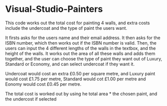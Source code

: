 # Visual-Studio-Painters

This code works out the total cost for painting 4 walls, and extra costs include the undercoat and the type of paint the users want.

It firsts asks for the users name and their email address. It then asks for the ISBN number, which then works out if the ISBN number is valid.
Then, the users can input the 4 different lengths of the walls in the textbox, and the height of the walls. It works out the area of all these walls and adds them together, and the user can choose the type of paint they want out of Luxury, Standard or Economy, and can select undercoat if they want it.

Undercoat would cost an extra £0.50 per square metre, and Luxury paint would cost £1.75 per metre, Standard would cot £1.00 per metre and Eonomy would cost £0.45 per metre.

The total cost is worked out by using he total area * the chosen paint, and the undercost if selected




